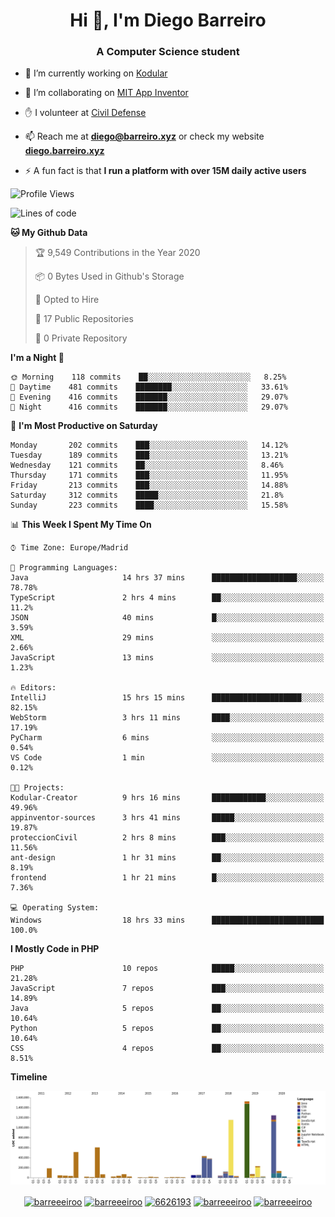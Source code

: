 <h1 align="center">Hi 👋, I'm Diego Barreiro</h1>
<h3 align="center">A Computer Science student</h3>

- 🔭 I’m currently working on [Kodular](https://www.kodular.io)

- 👯 I’m collaborating on [MIT App Inventor](https://github.com/mit-cml/appinventor-sources)

- ✋ I volunteer at [Civil Defense](https://proteccioncivil.sdc.gal)

- 📫 Reach me at **diego@barreiro.xyz** or check my website **[diego.barreiro.xyz](https://diego.barreiro.xyz)**

- ⚡ A fun fact is that **I run a platform with over 15M daily active users**

<!--START_SECTION:waka-->
![Profile Views](http://img.shields.io/badge/Profile%20Views-20-blue)

![Lines of code](https://img.shields.io/badge/From%20Hello%20World%20I%27ve%20Written-21.7%20million%20lines%20of%20code-blue)

**🐱 My Github Data** 

> 🏆 9,549 Contributions in the Year 2020
 > 
> 📦 0 Bytes Used in Github's Storage 
 > 
> 💼 Opted to Hire
 > 
> 📜 17 Public Repositories
 > 
> 🔑 0 Private Repository 
 > 
**I'm a Night 🦉** 

```text
🌞 Morning    118 commits    ██░░░░░░░░░░░░░░░░░░░░░░░   8.25% 
🌆 Daytime    481 commits    ████████░░░░░░░░░░░░░░░░░   33.61% 
🌃 Evening    416 commits    ███████░░░░░░░░░░░░░░░░░░   29.07% 
🌙 Night      416 commits    ███████░░░░░░░░░░░░░░░░░░   29.07%

```
📅 **I'm Most Productive on Saturday** 

```text
Monday       202 commits    ███░░░░░░░░░░░░░░░░░░░░░░   14.12% 
Tuesday      189 commits    ███░░░░░░░░░░░░░░░░░░░░░░   13.21% 
Wednesday    121 commits    ██░░░░░░░░░░░░░░░░░░░░░░░   8.46% 
Thursday     171 commits    ███░░░░░░░░░░░░░░░░░░░░░░   11.95% 
Friday       213 commits    ███░░░░░░░░░░░░░░░░░░░░░░   14.88% 
Saturday     312 commits    █████░░░░░░░░░░░░░░░░░░░░   21.8% 
Sunday       223 commits    ████░░░░░░░░░░░░░░░░░░░░░   15.58%

```


📊 **This Week I Spent My Time On** 

```text
⌚︎ Time Zone: Europe/Madrid

💬 Programming Languages: 
Java                     14 hrs 37 mins      ███████████████████░░░░░░   78.78% 
TypeScript               2 hrs 4 mins        ██░░░░░░░░░░░░░░░░░░░░░░░   11.2% 
JSON                     40 mins             █░░░░░░░░░░░░░░░░░░░░░░░░   3.59% 
XML                      29 mins             ░░░░░░░░░░░░░░░░░░░░░░░░░   2.66% 
JavaScript               13 mins             ░░░░░░░░░░░░░░░░░░░░░░░░░   1.23%

🔥 Editors: 
IntelliJ                 15 hrs 15 mins      ████████████████████░░░░░   82.15% 
WebStorm                 3 hrs 11 mins       ████░░░░░░░░░░░░░░░░░░░░░   17.19% 
PyCharm                  6 mins              ░░░░░░░░░░░░░░░░░░░░░░░░░   0.54% 
VS Code                  1 min               ░░░░░░░░░░░░░░░░░░░░░░░░░   0.12%

🐱‍💻 Projects: 
Kodular-Creator          9 hrs 16 mins       ████████████░░░░░░░░░░░░░   49.96% 
appinventor-sources      3 hrs 41 mins       █████░░░░░░░░░░░░░░░░░░░░   19.87% 
proteccionCivil          2 hrs 8 mins        ███░░░░░░░░░░░░░░░░░░░░░░   11.56% 
ant-design               1 hr 31 mins        ██░░░░░░░░░░░░░░░░░░░░░░░   8.19% 
frontend                 1 hr 21 mins        █░░░░░░░░░░░░░░░░░░░░░░░░   7.36%

💻 Operating System: 
Windows                  18 hrs 33 mins      █████████████████████████   100.0%

```

**I Mostly Code in PHP** 

```text
PHP                      10 repos            █████░░░░░░░░░░░░░░░░░░░░   21.28% 
JavaScript               7 repos             ███░░░░░░░░░░░░░░░░░░░░░░   14.89% 
Java                     5 repos             ██░░░░░░░░░░░░░░░░░░░░░░░   10.64% 
Python                   5 repos             ██░░░░░░░░░░░░░░░░░░░░░░░   10.64% 
CSS                      4 repos             ██░░░░░░░░░░░░░░░░░░░░░░░   8.51%

```


**Timeline**

![Chart not found](https://github.com/barreeeiroo/barreeeiroo/blob/master/charts/bar_graph.png) 


<!--END_SECTION:waka-->

<p align="center">
<a href="https://twitter.com/barreeeiroo" target="blank"><img align="center" src="https://cdn.jsdelivr.net/npm/simple-icons@3.0.1/icons/twitter.svg" alt="barreeeiroo" height="20" width="20" /></a>
<a href="https://linkedin.com/in/barreeeiroo" target="blank"><img align="center" src="https://cdn.jsdelivr.net/npm/simple-icons@3.0.1/icons/linkedin.svg" alt="barreeeiroo" height="20" width="20" /></a>
<a href="https://stackoverflow.com/users/6626193" target="blank"><img align="center" src="https://cdn.jsdelivr.net/npm/simple-icons@3.0.1/icons/stackoverflow.svg" alt="6626193" height="20" width="20" /></a>
<a href="https://fb.com/barreeeiroo" target="blank"><img align="center" src="https://cdn.jsdelivr.net/npm/simple-icons@3.0.1/icons/facebook.svg" alt="barreeeiroo" height="20" width="20" /></a>
<a href="https://instagram.com/barreeeiroo" target="blank"><img align="center" src="https://cdn.jsdelivr.net/npm/simple-icons@3.0.1/icons/instagram.svg" alt="barreeeiroo" height="20" width="20" /></a>
</p>
